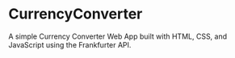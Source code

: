 # CurrencyConverter
A simple Currency Converter Web App built with HTML, CSS, and JavaScript using the Frankfurter API.
